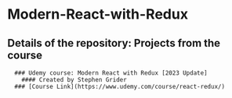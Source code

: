 # Modern-React-with-Redux
  ## Details of the repository: Projects from the course
      ### Udemy course: Modern React with Redux [2023 Update]
        #### Created by Stephen Grider
      ### [Course Link](https://www.udemy.com/course/react-redux/)
